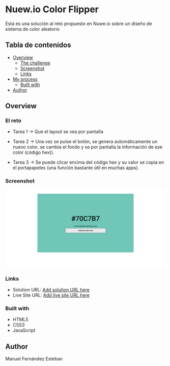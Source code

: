 # Nuew.io Color Flipper


Esta es una solución al reto propuesto en Nuwe.io sobre un diseño de sistema de color aleatorio

## Tabla de contenidos

- [Overview](#overview)
  - [The challenge](#the-challenge)
  - [Screenshot](#screenshot)
  - [Links](#links)
- [My process](#my-process)
  - [Built with](#built-with) 
- [Author](#author)




## Overview

### El reto


* Tarea 1 → Que el layout se vea por pantalla

* Tarea 2 → Una vez se pulse el botón, se genera automáticamente un nuevo color, se cambia el fondo y se por pantalla la información de ese color (código hex)).

* Tarea 3 → Se puede clicar encima del código hex y su valor se copia en el portapapeles (una función bastante útil en muchas apps).


### Screenshot

![](./Screenshot-Color-flipper.png)



### Links

- Solution URL: [Add solution URL here](https://github.com/ManuelFernandezEsteban/color-flipper.git)
- Live Site URL: [Add live site URL here](https://manuelfernandezesteban.github.io/color-flipper/)


### Built with

- HTML5
- CSS3
- JavaScript



## Author


Manuel Fernández Esteban


